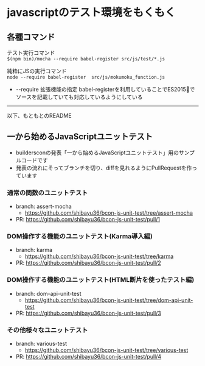 # javascriptのテスト環境をもくもく

## 各種コマンド

テスト実行コマンド  
`$(npm bin)/mocha --require babel-register src/js/test/*.js`

純粋にJSの実行コマンド  
`node --require babel-register  src/js/mokumoku_function.js`
- --require 拡張機能の指定 babel-registerを利用していることでES2015でソースを記載していても対応しているようにしている

------------

以下、もともとのREADME

## 一から始めるJavaScriptユニットテスト

- buildersconの発表「一から始めるJavaScriptユニットテスト」用のサンプルコードです
- 発表の流れにそってブランチを切り、diffを見れるようにPullRequestを作っています

### 通常の関数のユニットテスト
- branch: assert-mocha
    - https://github.com/shibayu36/bcon-js-unit-test/tree/assert-mocha
- PR: https://github.com/shibayu36/bcon-js-unit-test/pull/1

### DOM操作する機能のユニットテスト(Karma導入編)
- branch: karma
    - https://github.com/shibayu36/bcon-js-unit-test/tree/karma
- PR: https://github.com/shibayu36/bcon-js-unit-test/pull/2

### DOM操作する機能のユニットテスト(HTML断片を使ったテスト編)
- branch: dom-api-unit-test
    - https://github.com/shibayu36/bcon-js-unit-test/tree/dom-api-unit-test
- PR: https://github.com/shibayu36/bcon-js-unit-test/pull/3

### その他様々なユニットテスト
- branch: various-test
    - https://github.com/shibayu36/bcon-js-unit-test/tree/various-test
- PR: https://github.com/shibayu36/bcon-js-unit-test/pull/4